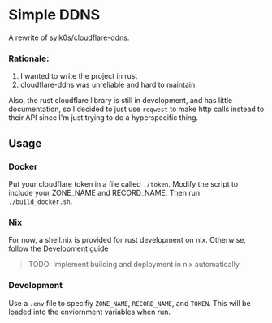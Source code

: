 # Simple DDNS

A rewrite of [sylk0s/cloudflare-ddns](https://github.com/sylk0s/cloudflare-ddns).

### Rationale:
1. I wanted to write the project in rust
2. cloudflare-ddns was unreliable and hard to maintain

Also, the rust cloudflare library is still in development, and has little documentation, so I decided to just use `reqwest` to make http calls instead to their API since I'm just trying to do a hyperspecific thing.

## Usage

### Docker
Put your cloudflare token in a file called `./token`. Modify the script to include your ZONE_NAME and RECORD_NAME. Then run `./build_docker.sh`.

### Nix
For now, a shell.nix is provided for rust development on nix. Otherwise, follow the Development guide
> TODO: Implement building and deployment in nix automatically

### Development
Use a `.env` file to specifiy `ZONE_NAME`, `RECORD_NAME`, and `TOKEN`. This will be loaded into the enviornment variables when run.
